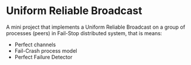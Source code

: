 # Uniform Reliable Broadcast
A mini project that implements a Uniform Reliable Broadcast on a group of processes (peers) in Fail-Stop distributed system, that is means:
 * Perfect channels
 * Fail-Crash process model
 * Perfect Failure Detector
